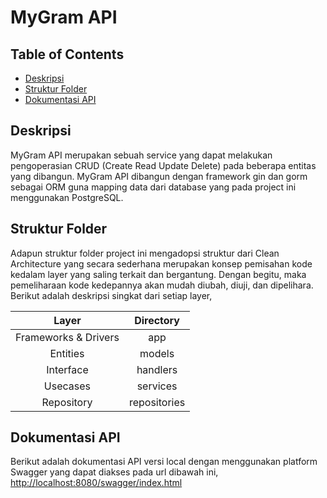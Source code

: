 # MyGram API


## Table of Contents

- [Deskripsi](#deskripsi)
- [Struktur Folder](#struktur-folder)
- [Dokumentasi API](#dokumentasi-api)


## Deskripsi
MyGram API merupakan sebuah service yang dapat melakukan pengoperasian CRUD (Create Read Update Delete) pada beberapa entitas yang dibangun. MyGram API dibangun dengan framework gin dan gorm sebagai ORM guna mapping data dari database yang pada project ini menggunakan PostgreSQL. 


## Struktur Folder
Adapun struktur folder project ini mengadopsi struktur dari Clean Architecture yang secara sederhana merupakan konsep pemisahan kode kedalam layer yang saling terkait dan bergantung. Dengan begitu, maka pemeliharaan kode kedepannya akan mudah diubah, diuji, dan dipelihara. Berikut adalah deskripsi singkat dari setiap layer,

| Layer                | Directory      |
|:--------------------:|:--------------:|
| Frameworks & Drivers | app            |
| Entities             | models         |
| Interface            | handlers       |
| Usecases             | services       |
| Repository           | repositories   |


## Dokumentasi API
Berikut adalah dokumentasi API versi local dengan menggunakan platform Swagger yang dapat diakses pada url dibawah ini,
[http://localhost:8080/swagger/index.html](http://localhost:8080/swagger/index.html)

